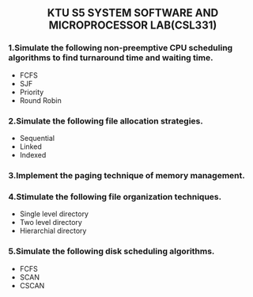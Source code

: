 <h2 align="center">KTU S5 SYSTEM SOFTWARE AND MICROPROCESSOR LAB(CSL331)</h2>
<h3>1.Simulate the following non-preemptive CPU scheduling algorithms to find turnaround time and waiting time. </h3>

 - FCFS
 - SJF
 - Priority
 - Round Robin
<h3>2.Simulate the following file allocation strategies. </h3> 

 - Sequential
 - Linked
 - Indexed
<h3>3.Implement the paging technique of memory management.</h3> 

<h3>4.Stimulate the following file organization techniques.</h3>

 - Single level directory
 - Two level directory
 - Hierarchial directory 
<h3>5.Simulate the following disk scheduling algorithms.</h3>

 - FCFS
 - SCAN
 - CSCAN
   
   
